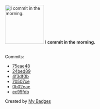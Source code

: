 <img src="https://my-badges.github.io/my-badges/morning-commits.png" alt="I commit in the morning." title="I commit in the morning." width="128">
<strong>I commit in the morning.</strong>
<br><br>

Commits:

- <a href="https://github.com/mmichie/dotfiles/commit/75eae48c04f28265d35da7ee86258ff543245d31">75eae48</a>
- <a href="https://github.com/mmichie/dotfiles/commit/24bed892efcb9e850376b5777e2007b5c019030b">24bed89</a>
- <a href="https://github.com/mmichie/dotfiles/commit/4f3df0be104565a4c49cafd718352639595c6435">4f3df0b</a>
- <a href="https://github.com/mmichie/dotfiles/commit/70507cedd1902478f3465d1c1b10038d54cda66f">70507ce</a>
- <a href="https://github.com/mmichie/dotfiles/commit/0b02eaecab3a5a4521644390a28db87a1e7bd52c">0b02eae</a>
- <a href="https://github.com/mmichie/dotfiles/commit/ec95fdb30f1fe722f261e8bc734551f8b75713f0">ec95fdb</a>


Created by <a href="https://github.com/my-badges/my-badges">My Badges</a>